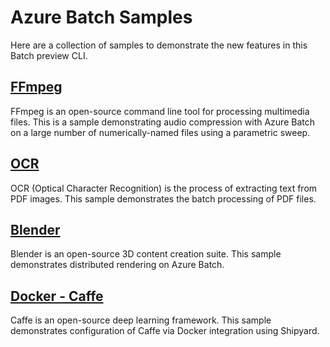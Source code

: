 # Azure Batch Samples

Here are a collection of samples to demonstrate the new features in this Batch preview CLI.

## [FFmpeg](ffmpeg)

FFmpeg is an open-source command line tool for processing multimedia files. This is a sample demonstrating
audio compression with Azure Batch on a large number of numerically-named files using a parametric sweep.

## [OCR](ocr)

OCR (Optical Character Recognition) is the process of extracting text from PDF images. This sample demonstrates the batch
processing of PDF files.

## [Blender](blender)

Blender is an open-source 3D content creation suite. This sample demonstrates distributed rendering on Azure Batch.

## [Docker - Caffe](docker)

Caffe is an open-source deep learning framework. This sample demonstrates configuration of Caffe via Docker integration using 
Shipyard.